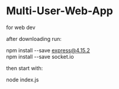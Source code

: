 # Multi-User-Web-App
for web dev


after downloading run:
	
npm install --save express@4.15.2  
npm install --save socket.io
  
then start with:
	
node index.js
